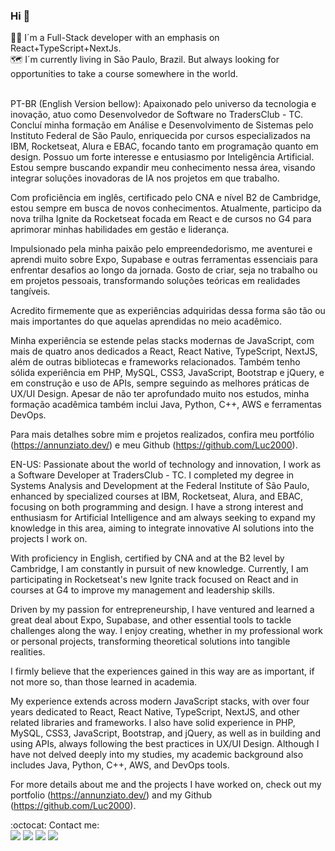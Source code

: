 ### Hi 👋
👨‍💻 I´m a Full-Stack developer with an emphasis on React+TypeScript+NextJs.<br>
🗺️ I´m currently living in São Paulo, Brazil. But always looking for opportunities to take a course somewhere in the world.<br><br>

PT-BR (English Version bellow):
Apaixonado pelo universo da tecnologia e inovação, atuo como Desenvolvedor de Software no TradersClub - TC. Concluí minha formação em Análise e Desenvolvimento de Sistemas pelo Instituto Federal de São Paulo, enriquecida por cursos especializados na IBM, Rocketseat, Alura e EBAC, focando tanto em programação quanto em design. Possuo um forte interesse e entusiasmo por Inteligência Artificial. Estou sempre buscando expandir meu conhecimento nessa área, visando integrar soluções inovadoras de IA nos projetos em que trabalho.

Com proficiência em inglês, certificado pelo CNA e nível B2 de Cambridge, estou sempre em busca de novos conhecimentos. Atualmente, participo da nova trilha Ignite da Rocketseat focada em React e de cursos no G4 para aprimorar minhas habilidades em gestão e liderança.

Impulsionado pela minha paixão pelo empreendedorismo, me aventurei e aprendi muito sobre Expo, Supabase e outras ferramentas essenciais para enfrentar desafios ao longo da jornada. Gosto de criar, seja no trabalho ou em projetos pessoais, transformando soluções teóricas em realidades tangíveis.
 
Acredito firmemente que as experiências adquiridas dessa forma são tão ou mais importantes do que aquelas aprendidas no meio acadêmico.

Minha experiência se estende pelas stacks modernas de JavaScript, com mais de quatro anos dedicados a React, React Native, TypeScript, NextJS, além de outras bibliotecas e frameworks relacionados. Também tenho sólida experiência em PHP, MySQL, CSS3, JavaScript, Bootstrap e jQuery, e em construção e uso de APIs, sempre seguindo as melhores práticas de UX/UI Design.
Apesar de não ter aprofundado muito nos estudos, minha formação acadêmica também inclui Java, Python, C++, AWS e ferramentas DevOps.

Para mais detalhes sobre mim e projetos realizados, confira meu portfólio (https://annunziato.dev/) e meu Github (https://github.com/Luc2000).

EN-US:
Passionate about the world of technology and innovation, I work as a Software Developer at TradersClub - TC. I completed my degree in Systems Analysis and Development at the Federal Institute of São Paulo, enhanced by specialized courses at IBM, Rocketseat, Alura, and EBAC, focusing on both programming and design. I have a strong interest and enthusiasm for Artificial Intelligence and am always seeking to expand my knowledge in this area, aiming to integrate innovative AI solutions into the projects I work on.

With proficiency in English, certified by CNA and at the B2 level by Cambridge, I am constantly in pursuit of new knowledge. Currently, I am participating in Rocketseat's new Ignite track focused on React and in courses at G4 to improve my management and leadership skills.

Driven by my passion for entrepreneurship, I have ventured and learned a great deal about Expo, Supabase, and other essential tools to tackle challenges along the way. I enjoy creating, whether in my professional work or personal projects, transforming theoretical solutions into tangible realities.

I firmly believe that the experiences gained in this way are as important, if not more so, than those learned in academia.

My experience extends across modern JavaScript stacks, with over four years dedicated to React, React Native, TypeScript, NextJS, and other related libraries and frameworks. I also have solid experience in PHP, MySQL, CSS3, JavaScript, Bootstrap, and jQuery, as well as in building and using APIs, always following the best practices in UX/UI Design.
Although I have not delved deeply into my studies, my academic background also includes Java, Python, C++, AWS, and DevOps tools.

For more details about me and the projects I have worked on, check out my portfolio (https://annunziato.dev/) and my Github (https://github.com/Luc2000).



:octocat: Contact me:<br>
[<img src="https://img.shields.io/badge/linkedin-%230077B5.svg?&style=for-the-badge&logo=linkedin&logoColor=white" />](https://www.linkedin.com/in/lucasannunziato/) [<img src = "https://img.shields.io/badge/instagram-%23E4405F.svg?&style=for-the-badge&logo=instagram&logoColor=white">](https://www.instagram.com/l_annunziato/) [<img src = "https://img.shields.io/badge/facebook-%231877F2.svg?&style=for-the-badge&logo=facebook&logoColor=white">](https://www.facebook.com/lucas.souza.annunziato/)
[<img src = "https://img.shields.io/badge/Gmail-D14836?style=for-the-badge&logo=gmail&logoColor=white">](mailto:lucas.annunziato@aluno.ifsp.edu.br)
